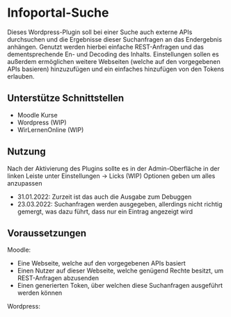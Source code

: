 # Infoportal-Suche
Dieses Wordpress-Plugin soll bei einer Suche auch externe APIs durchsuchen und die Ergebnisse dieser Suchanfragen an das Endergebnis anhängen. Genutzt werden hierbei einfache REST-Anfragen und das dementsprechende En- und Decoding des Inhalts. Einstellungen sollen es außerdem ermöglichen weitere Webseiten (welche auf den vorgegebenen APIs basieren) hinzuzufügen und ein einfaches hinzufügen von den Tokens erlauben.

## Unterstütze Schnittstellen
- Moodle Kurse
- Wordpress (WIP)
- WirLernenOnline (WIP)

## Nutzung
Nach der Aktivierung des Plugins sollte es in der Admin-Oberfläche in der linken Leiste unter Einstellungen -> Licks (WIP) Optionen geben um alles anzupassen
- 31.01.2022: Zurzeit ist das auch die Ausgabe zum Debuggen
- 23.03.2022: Suchanfragen werden ausgegeben, allerdings nicht richtig gemergt, was dazu führt, dass nur ein Eintrag angezeigt wird

## Voraussetzungen
Moodle:
- Eine Webseite, welche auf den vorgegebenen APIs basiert
- Einen Nutzer auf dieser Webseite, welche genügend Rechte besitzt, um REST-Anfragen abzusenden
- Einen generierten Token, über welchen diese Suchanfragen ausgeführt werden können

Wordpress:
